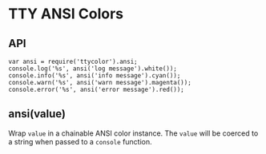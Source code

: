 TTY ANSI Colors 
===============

## API

```
var ansi = require('ttycolor').ansi;
console.log('%s', ansi('log message').white());
console.info('%s', ansi('info message').cyan());
console.warn('%s', ansi('warn message').magenta());
console.error('%s', ansi('error message').red());
```

## ansi(value)

Wrap `value` in a chainable ANSI color instance. The `value` will be coerced
to a string when passed to a `console` function.
